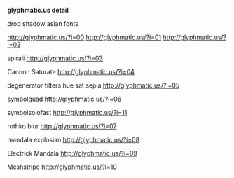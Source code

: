 <b>glyphmatic.us detail</b>

drop shadow asian fonts

http://glyphmatic.us/?i=00
http://glyphmatic.us/?i=01
http://glyphmatic.us/?i=02

spirali
http://glyphmatic.us/?i=03

Cannon Saturate
http://glyphmatic.us/?i=04

degenerator filters hue sat sepia
http://glyphmatic.us/?i=05

symbolquad
http://glyphmatic.us/?i=06

symbolsolofast
http://glyphmatic.us/?i=11

rothko blur
http://glyphmatic.us/?i=07

mandala explosian
http://glyphmatic.us/?i=08

Electrick Mandala
http://glyphmatic.us/?i=09

Meshstripe
http://glyphmatic.us/?i=10
